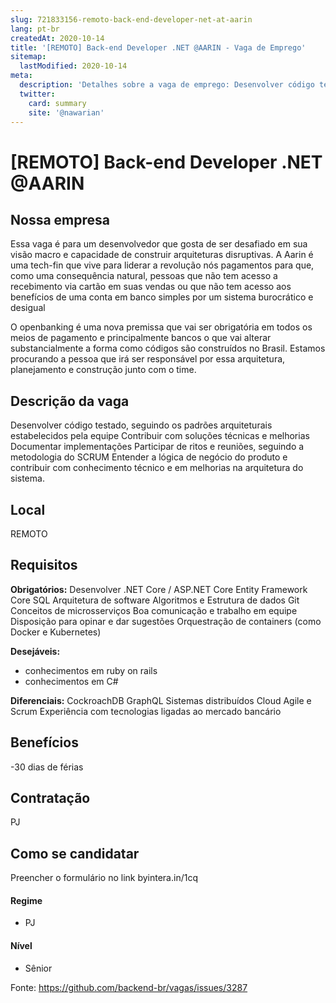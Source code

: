 ```yaml
---
slug: 721833156-remoto-back-end-developer-net-at-aarin
lang: pt-br
createdAt: 2020-10-14
title: '[REMOTO] Back-end Developer .NET @AARIN - Vaga de Emprego'
sitemap:
  lastModified: 2020-10-14
meta:
  description: 'Detalhes sobre a vaga de emprego: Desenvolver código testado, seguindo os padrões arquiteturais estabelecidos pela equipe Contribuir com soluções técnicas e melhorias Documentar implementações Participar de ritos e reuniões, seguindo a metodologia do SCRUM Entender a lógica de negócio do produto e contribuir com conhecimento técnico e em melhorias na arquitetura do sistema.'
  twitter:
    card: summary
    site: '@nawarian'
---
```


# [REMOTO] Back-end Developer .NET @AARIN


## Nossa empresa

Essa vaga é para um desenvolvedor que gosta de ser desafiado em sua visão macro e capacidade de construir arquiteturas disruptivas. A Aarin é uma tech-fin que vive para liderar a revolução nós pagamentos para que, como uma consequência natural, pessoas que não tem acesso a recebimento via cartão em suas vendas ou que não tem acesso aos benefícios de uma conta em banco simples por um sistema burocrático e desigual

O openbanking é uma nova premissa que vai ser obrigatória em todos os meios de pagamento e principalmente bancos o que vai alterar substancialmente a forma como códigos são construídos no Brasil. Estamos procurando a pessoa que irá ser responsável por essa arquitetura, planejamento e construção junto com o time.

## Descrição da vaga

Desenvolver código testado, seguindo os padrões arquiteturais estabelecidos pela equipe
Contribuir com soluções técnicas e melhorias
Documentar implementações
Participar de ritos e reuniões, seguindo a metodologia do SCRUM
Entender a lógica de negócio do produto e contribuir com conhecimento técnico e em melhorias na arquitetura do sistema.

## Local

REMOTO

## Requisitos

**Obrigatórios:**
Desenvolver .NET Core / ASP.NET Core
Entity Framework Core
SQL
Arquitetura de software
Algoritmos e Estrutura de dados
Git
Conceitos de microsserviços
Boa comunicação e trabalho em equipe
Disposição para opinar e dar sugestões
Orquestração de containers (como Docker e Kubernetes)

**Desejáveis:**
- conhecimentos em ruby on rails
- conhecimentos em C#

**Diferenciais:**
CockroachDB
GraphQL
Sistemas distribuídos
Cloud
Agile e Scrum
Experiência com tecnologias ligadas ao mercado bancário

## Benefícios

-30 dias de férias



## Contratação

PJ 

## Como se candidatar

Preencher o formulário no link byintera.in/1cq


#### Regime
- PJ

#### Nível
- Sênior




Fonte: https://github.com/backend-br/vagas/issues/3287